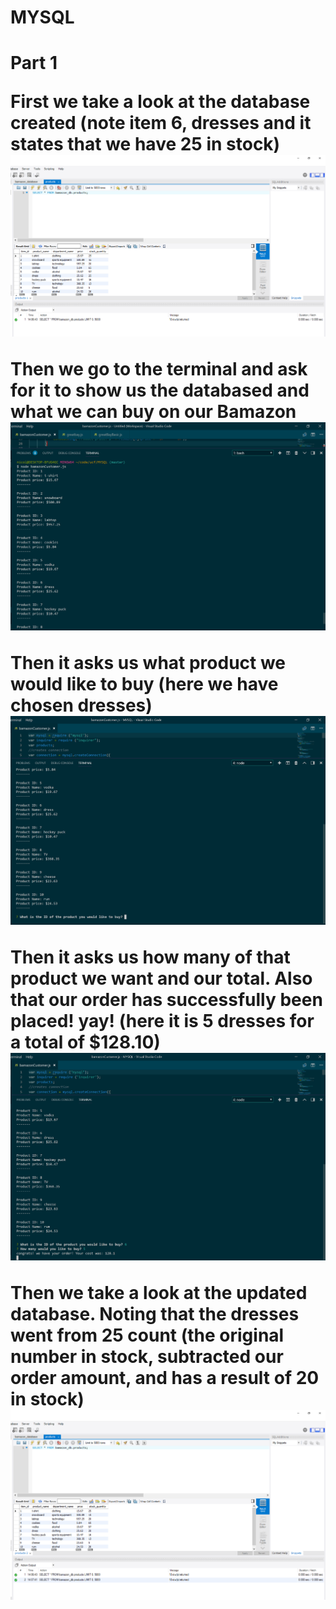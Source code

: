 # MYSQL

<h1>Part 1

First we take a look at the database created (note item 6, dresses and it states that we have 25 in stock)
![screenshot](images/dbBefore.png)

Then we go to the terminal and ask for it to show us the databased and what we can buy on our Bamazon
![screenshot](images/displayDb.png)

Then it asks us what product we would like to buy (here we have chosen dresses)
![screenshot](images/promptDisplay.png)

Then it asks us how many of that product we want and our total. Also that our order has successfully been placed! yay! (here it is 5 dresses for a total of $128.10)
![screenshot](images/orderPlaced.png)

Then we take a look at the updated database. Noting that the dresses went from 25 count (the original number in stock, subtracted our order amount, and has a result of 20 in stock)
![screenshot](images/updatDb.png) 